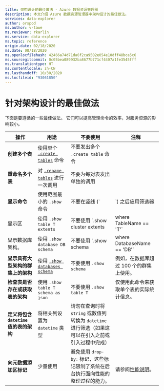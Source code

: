 ```yaml
---
title: 架构设计的最佳做法 - Azure 数据资源管理器
description: 本文介绍 Azure 数据资源管理器中架构设计的最佳做法。
services: data-explorer
author: orspod
ms.author: v-tawe
ms.reviewer: rkarlin
ms.service: data-explorer
ms.topic: reference
origin.date: 02/18/2020
ms.date: 08/18/2020
ms.openlocfilehash: 42466a74d71da6f2ca9502e054e10dff48bca5c6
ms.sourcegitcommit: 0c05bea089932ba8677b771cf4407a1fe3545fff
ms.translationtype: HT
ms.contentlocale: zh-CN
ms.lasthandoff: 10/30/2020
ms.locfileid: "93061850"
---
```

# <a name="best-practices-for-schema-design"></a>针对架构设计的最佳做法

下面是要遵循的一些最佳做法。 它们可以提高管理命令的效率，对服务资源的影响较小。

|操作  |用途  |不要使用 | 注释 |
|---------|---------|---------|----
| **创建多个表**    |  使用单个 [`.create tables`](create-tables-command.md) 命令       | 不要发出多个 `.create table` 命令        | |
| **重命名多个表**    | 对 [`.rename tables`](rename-table-command.md) 进行一次调用        |  不要为每对表发出单独的调用   |    |
|**显示命令**   |   使用范围最小的 `.show` 命令 |   不要在竖线 (`|`) 之后应用筛选器   </ul></li>  | 尽量限制使用。 如果可能，请缓存这些命令返回的信息。 |
| 显示区  | 使用 `.show table T extents`   |不要使用 `.show cluster extents | where TableName == 'T'`  |
|  显示数据库架构。 |使用 `.show database DB schema`  |  不要使用 `.show schema | where DatabaseName == 'DB'` |
| **显示具有大型架构的群集上的架构** <br> |使用 [`.show databases schema`](../management/show-schema-database.md) |不要使用 `.show schema`| 例如，在数据库超过 100 个的群集上使用。
| **检查表是否存在或获取表的架构**|使用 `.show table T schema as json`|不要使用 `.show table T` |仅使用此命令来获取单个表的实际统计信息。|
| **定义将包含 `datetime` 值的表的架构**  |将相关列设置为 `datetime` 类型 | 请勿在查询时将 `string` 或数值列转换为 `datetime` 进行筛选（如果这可以在引入之前或引入过程中完成）|
| **向元数据添加区标记** |少量使用 |避免使用 `drop-by:` 标记，这些标记限制了系统在后台执行面向性能的整理过程的能力。|  <br> 请参阅[性能说明](../management/extents-overview.md#extent-tagging)。 |
